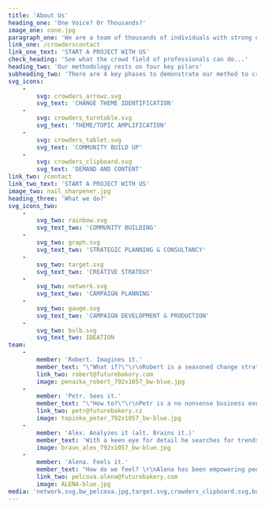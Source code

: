```yaml
---
title: 'About Us'
heading_one: 'One Voice? Or Thousands?'
image_one: cone.jpg
paragraph_one: 'We are a team of thousands of individuals with strong opinions and power to change. We can address important topics by being heard but not seen. Future Crowders are a part of Future Bakery family - a strategic and innovation group of thousands individuals, lead by experienced team of strategic, creative and innovative minds. We work based on validated methodologies aimed at initiating change and creating demand.'
link_one: /crowderscontact
link_one_text: 'START A PROJECT WITH US'
check_heading: 'See what the crowd field of professionals can do...'
heading_two: 'Our methodology rests on four key pilars'
subheading_two: 'There are 4 key phases to demonstrate our method to create demand.'
svg_icons:
    -
        svg: crowders_arrowz.svg
        svg_text: 'CHANGE THEME IDENTIFICATION'
    -
        svg: crowders_turntable.svg
        svg_text: 'THEME/TOPIC AMPLIFICATION'
    -
        svg: crowders_tablet.svg
        svg_text: 'COMMUNITY BUILD UP'
    -
        svg: crowders_clipboard.svg
        svg_text: 'DEMAND AND CONTENT'
link_two: /contact
link_two_text: 'START A PROJECT WITH US'
image_two: nail_sharpener.jpg
heading_three: 'What we do?'
svg_icons_two:
    -
        svg_two: rainbow.svg
        svg_text_two: 'COMMUNITY BUILDING'
    -
        svg_two: graph.svg
        svg_text_two: 'STRATEGIC PLANNING & CONSULTANCY'
    -
        svg_two: target.svg
        svg_text_two: 'CREATIVE STRATEGY'
    -
        svg_two: network.svg
        svg_text_two: 'CAMPAIGN PLANNING'
    -
        svg_two: gauge.svg
        svg_text_two: 'CAMPAIGN DEVELOPMENT & PRODUCTION'
    -
        svg_two: bulb.svg
        svg_text_two: IDEATION
team:
    -
        member: 'Robert. Imagines it.'
        member_text: "\"What if?\"\r\nRobert is a seasoned change strategist and business innovator, finding roads to new value creation.\r\nFearlessly dreaming ahead of time, questioning today, exploring the potential, drawing maps of opportunities, inspiring and taking businesses to more profitable futures.\r\n\r\nAn untiring business starter, owner and communicator, for over thirty years he safe guided clients and companies in launching over 300+ new brands, products, change projects and innovations in Europe. At a peak success rate. In areas as varied as fintechs, virtual reality, race car design, edutainment, ecommerce, community coops, and ehealth, to transforming retail, FMCG, banks and art galleries. He's been helping 20th century businesses get into the 21st centrury and growing 21st century ones by bringing them old school tangibles and presence. \r\n\r\nA multicultured global homeless based on planet Earth, he motivates companies to overcome the fear of the unknown. Guiding them to the future and back, bringing home new profits, customer value and better business performance."
        link_two: robert@futurebakery.com
        image: penazka_robert_792x1057_bw-blue.jpg
    -
        member: 'Petr. Sees it.'
        member_text: "\"How to?\"\r\nPetr is a no nonsense business executive and practitioner, always on the lookout for growth.\r\nPersistently focusing on the how to, the way to achieve growth, expanding, capturing new markets and moving brands to the next level,\r\n\r\nFor over thirty years, 45+ categories, from local businesses to major multinationlas, from capturing new markets for chewing gums to creating political superstars.\r\nThe combination of holding executive positions in Europe and North America, combined with his llfelong love of Asia, brings clients access to a unique blend of globality, bushcraft practicality, academic theory and university of liffe acumen.\r\n\r\nWith a knack for human behavior combined with his skill of seeing business potential, his area of expertise is new markets formation.\r\nHe notices early shifts in consumer attitude patterns, sensing changing needs, setting apart fads and robust trends, and observes the creation of societal, cultural themes, topics and meanings."
        link_two: petr@futurebakery.cz
        image: topinka_peter_792x1057_bw-blue.jpg
    -
        member: 'Alex. Analyzes it (alt. Brains it.)'
        member_text: 'With a keen eye for detail he searches for trends and patterns and separates true insights from noise. He uses data analysis to devise strategies that are actionable, nimble and sharp. Though a practitioner of evidence-based consulting he always urges colleagues and clients to prioritize creativity over blindly following numbers. He has conducted hundreds of qualitative and quantitative studies for Fortune 500 companies and prominent foundations and issue advocacy organizations. Alex also wears a second hat – a political one. He has advised clients on over 100 election campaigns, including Presidents, Prime Ministers and other high-level candidates from Japan and India, to half of European countries to presidential races in Latin America and the US.'
        image: braun_alex_792x1057_bw-blue.jpg
    -
        member: 'Alena. Feels it.'
        member_text: "How do we feel? \r\nAlena has been empowering people throughout her business career by making them feel as a part of a big family, on a mission, with a purpose. She is a care taker, a we first-you second-me last team player, a selfless motivator, a pusher and puller, based on what people need or what makes them stronger in their roles.\r\nTurned corporate cultures into belonging emplying her natural gift and talent of a family creator, a herdsgirl, a flocker, a crowd carer, a swarm guard, caring how people feel, what they need, how can she help.\r\n\r\nA median mix of European North and South, whatever job position in business she started, she has always ended organizing - the North talent - people - the South talent. She formed them into teams and further even into one family, with a purpose and a sense of belonging.\r\n\r\nShe holds several positions, all having to do with running the family. A pretty big family with over tens of thousands of siblings, relatives, connected family members. All having to feel as a part. All having a different role, personality, talent and gift. All contributing differently, at different times, at different tasks."
        link_two: pelcova.alena@futurebakery.com
        image: ALENA-blue.jpg
media: 'network.svg,bw_pelcova.jpg,target.svg,crowders_clipboard.svg,bulb.svg,rainbow.svg,hairguy.jpg,painter.jpg,pelcova.jpg,nail_sharpener.jpg,crowders_tablet.svg,penazka_robert_792x1057_bw-blue.jpg,graph.svg,gauge.svg,topinka_peter_792x1057_bw-blue.jpg,crowders_cone.jpg,crowders_turntable.svg,crowders_arrowz.svg,braun_alex_792x1057_bw-blue.jpg,cone.jpg,ALENA-blue.jpg'
---
```


